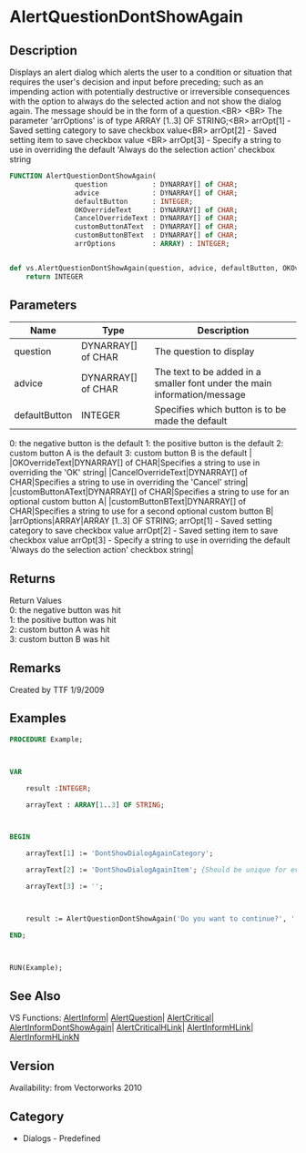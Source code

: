 # AlertQuestionDontShowAgain

## Description
Displays an alert dialog which alerts the user to a condition or situation that requires the user's decision and input before preceding; such as an impending action with potentially destructive or irreversible consequences with the option to always do the selected action and not show the dialog again. The message should be in the form of a question.&lt;BR&gt;
&lt;BR&gt;
The parameter 'arrOptions' is of type ARRAY [1..3] OF STRING;&lt;BR&gt;
arrOpt[1] - Saved setting category to save checkbox value&lt;BR&gt;
arrOpt[2] - Saved setting item to save checkbox value &lt;BR&gt;
arrOpt[3] - Specify a string to use in overriding the default 'Always do the selection action' checkbox string

```pascal
FUNCTION AlertQuestionDontShowAgain(
				question           : DYNARRAY[] of CHAR;
				advice             : DYNARRAY[] of CHAR;
				defaultButton      : INTEGER;
				OKOverrideText     : DYNARRAY[] of CHAR;
				CancelOverrideText : DYNARRAY[] of CHAR;
				customButtonAText  : DYNARRAY[] of CHAR;
				customButtonBText  : DYNARRAY[] of CHAR;
				arrOptions         : ARRAY) : INTEGER;
```

```python

def vs.AlertQuestionDontShowAgain(question, advice, defaultButton, OKOverrideText, CancelOverrideText, customButtonAText, customButtonBText, arrOptions):
    return INTEGER
```

## Parameters
|Name|Type|Description|
|---|---|---|
|question|DYNARRAY[] of CHAR|The question to display|
|advice|DYNARRAY[] of CHAR|The text to be added in a smaller font under the main information/message|
|defaultButton|INTEGER|Specifies which button is to be made the default
0:	the negative button is the default
1:	the positive button is the default
2:	custom button A is the default 
3:	custom button B is the default |
|OKOverrideText|DYNARRAY[] of CHAR|Specifies a string to use in overriding the 'OK' string|
|CancelOverrideText|DYNARRAY[] of CHAR|Specifies a string to use in overriding the 'Cancel' string|
|customButtonAText|DYNARRAY[] of CHAR|Specifies a string to use for an optional custom button A|
|customButtonBText|DYNARRAY[] of CHAR|Specifies a string to use for a second optional custom button B|
|arrOptions|ARRAY|ARRAY [1..3] OF STRING;    arrOpt[1] - Saved setting category to save checkbox value    arrOpt[2] - Saved setting item to save checkbox value     arrOpt[3] - Specify a string to use in overriding the default 'Always do the selection action' checkbox string|

## Returns
Return Values<BR>
0:  the negative button was hit<BR>
1:  the positive button was hit<BR>
2:  custom button A was hit<BR>
3:  custom button B was hit

## Remarks
Created by TTF 1/9/2009

## Examples
```pascal
PROCEDURE Example;



VAR

	result :INTEGER;

	arrayText : ARRAY[1..3] OF STRING;



BEGIN

	arrayText[1] := 'DontShowDialogAgainCategory';

	arrayText[2] := 'DontShowDialogAgainItem'; {Should be unique for every AlertQuestionDontShowAgain}

	arrayText[3] := '';



	result := AlertQuestionDontShowAgain('Do you want to continue?', '', 0, 'Yes', 'No', '', '', arrayText);

END;



RUN(Example);
```

## See Also
VS Functions:
[AlertInform](AlertInform.md)| [AlertQuestion](AlertQuestion.md)| [AlertCritical](AlertCritical.md)| [AlertInformDontShowAgain](AlertInformDontShowAgain.md)| [AlertCriticalHLink](AlertCriticalHLink.md)| [AlertInformHLink](AlertInformHLink.md)| [AlertInformHLinkN](AlertInformHLinkN.md)

## Version
Availability: from Vectorworks 2010
## Category
* Dialogs - Predefined

